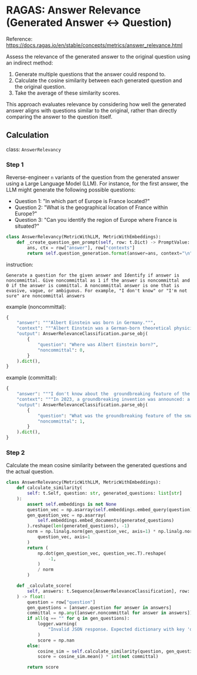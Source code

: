 # RAGAS: Answer Relevance (Generated Answer <-> Question)
Reference: https://docs.ragas.io/en/stable/concepts/metrics/answer_relevance.html

Assess the relevance of the generated answer to the original question using an indirect method:

1. Generate multiple questions that the answer could respond to.
2. Calculate the cosine similarity between each generated question and the original question.
3. Take the average of these similarity scores.

This approach evaluates relevance by considering how well the generated answer aligns with questions similar to the original, rather than directly comparing the answer to the question itself.

## Calculation
class: `AnswerRelevancy`

### Step 1
Reverse-engineer `n` variants of the question from the generated answer using a Large Language Model (LLM). For instance, for the first answer, the LLM might generate the following possible questions:

- Question 1: "In which part of Europe is France located?"
- Question 2: "What is the geographical location of France within Europe?"
- Question 3: "Can you identify the region of Europe where France is situated?"

```python
class AnswerRelevancy(MetricWithLLM, MetricWithEmbeddings):
    def _create_question_gen_prompt(self, row: t.Dict) -> PromptValue:
        ans, ctx = row["answer"], row["contexts"]
        return self.question_generation.format(answer=ans, context="\n".join(ctx))
```

instruction:

```
Generate a question for the given answer and Identify if answer is noncommittal. Give noncommittal as 1 if the answer is noncommittal and 0 if the answer is committal. A noncommittal answer is one that is evasive, vague, or ambiguous. For example, "I don't know" or "I'm not sure" are noncommittal answers
```

example (noncommittal):

```python
{
    "answer": """Albert Einstein was born in Germany.""",
    "context": """Albert Einstein was a German-born theoretical physicist who is widely held to be one of the greatest and most influential scientists of all time""",
    "output": AnswerRelevanceClassification.parse_obj(
        {
            "question": "Where was Albert Einstein born?",
            "noncommittal": 0,
        }
    ).dict(),
}
```

example (committal):

```python
{
    "answer": """I don't know about the  groundbreaking feature of the smartphone invented in 2023 as am unaware of information beyond 2022. """,
    "context": """In 2023, a groundbreaking invention was announced: a smartphone with a battery life of one month, revolutionizing the way people use mobile technology.""",
    "output": AnswerRelevanceClassification.parse_obj(
        {
            "question": "What was the groundbreaking feature of the smartphone invented in 2023?",
            "noncommittal": 1,
        }
    ).dict(),
}
```

### Step 2
Calculate the mean cosine similarity between the generated questions and the actual question.

```python
class AnswerRelevancy(MetricWithLLM, MetricWithEmbeddings):
    def calculate_similarity(
        self: t.Self, question: str, generated_questions: list[str]
    ):
        assert self.embeddings is not None
        question_vec = np.asarray(self.embeddings.embed_query(question)).reshape(1, -1)
        gen_question_vec = np.asarray(
            self.embeddings.embed_documents(generated_questions)
        ).reshape(len(generated_questions), -1)
        norm = np.linalg.norm(gen_question_vec, axis=1) * np.linalg.norm(
            question_vec, axis=1
        )
        return (
            np.dot(gen_question_vec, question_vec.T).reshape(
                -1,
            )
            / norm
        )

    def _calculate_score(
        self, answers: t.Sequence[AnswerRelevanceClassification], row: t.Dict
    ) -> float:
        question = row["question"]
        gen_questions = [answer.question for answer in answers]
        committal = np.any([answer.noncommittal for answer in answers])
        if all(q == "" for q in gen_questions):
            logger.warning(
                "Invalid JSON response. Expected dictionary with key 'question'"
            )
            score = np.nan
        else:
            cosine_sim = self.calculate_similarity(question, gen_questions)
            score = cosine_sim.mean() * int(not committal)

        return score
```
